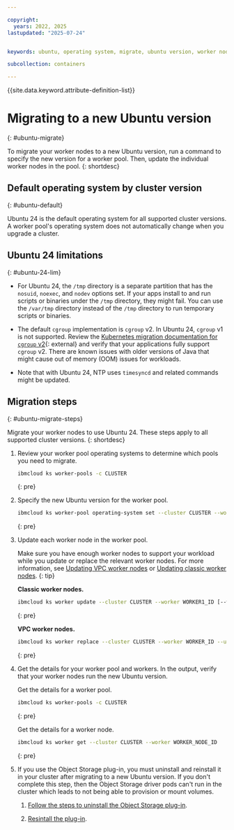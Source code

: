 ```yaml
---

copyright:
  years: 2022, 2025
lastupdated: "2025-07-24"


keywords: ubuntu, operating system, migrate, ubuntu version, worker nodes

subcollection: containers

---
```


{{site.data.keyword.attribute-definition-list}}



# Migrating to a new Ubuntu version
{: #ubuntu-migrate}

To migrate your worker nodes to a new Ubuntu version, run a command to specify the new version for a worker pool. Then, update the individual worker nodes in the pool.
{: shortdesc}

## Default operating system by cluster version
{: #ubuntu-default}

Ubuntu 24 is the default operating system for all supported cluster versions. A worker pool's operating system does not automatically change when you upgrade a cluster.

## Ubuntu 24 limitations
{: #ubuntu-24-lim}

- For Ubuntu 24, the `/tmp` directory is a separate partition that has the `nosuid`, `noexec`, and `nodev` options set. If your apps install to and run scripts or binaries under the `/tmp` directory, they might fail. You can use the `/var/tmp` directory instead of the `/tmp` directory to run temporary scripts or binaries.

- The default `cgroup` implementation is `cgroup` v2. In Ubuntu 24, `cgroup` v1 is not supported. Review the [Kubernetes migration documentation for `cgroup` v2](https://kubernetes.io/docs/concepts/architecture/cgroups/#migrating-to-cgroup-v2){: external} and verify that your applications fully support `cgroup` v2. There are known issues with older versions of Java that might cause out of memory (OOM) issues for workloads.

- Note that with Ubuntu 24, NTP uses `timesyncd` and related commands might be updated.


## Migration steps
{: #ubuntu-migrate-steps}

Migrate your worker nodes to use Ubuntu 24. These steps apply to all supported cluster versions.
{: shortdesc}


1. Review your worker pool operating systems to determine which pools you need to migrate.
    ```sh
    ibmcloud ks worker-pools -c CLUSTER
    ```
    {: pre}

1. Specify the new Ubuntu version for the worker pool. 

    ```sh
    ibmcloud ks worker-pool operating-system set --cluster CLUSTER --worker-pool POOL --operating-system UBUNTU_24_64
    ```
    {: pre}

1. Update each worker node in the worker pool.

    Make sure you have enough worker nodes to support your workload while you update or replace the relevant worker nodes. For more information, see [Updating VPC worker nodes](/docs/containers?topic=containers-update&interface=ui#vpc_worker_node) or [Updating classic worker nodes](/docs/containers?topic=containers-update&interface=ui#worker_node).
    {: tip}

    **Classic worker nodes.**
    ```sh
    ibmcloud ks worker update --cluster CLUSTER --worker WORKER1_ID [--worker WORKER2_ID] 
    ```
    {: pre}

    **VPC worker nodes.**
    ```sh
    ibmcloud ks worker replace --cluster CLUSTER --worker WORKER_ID --update
    ```
    {: pre}

1. Get the details for your worker pool and workers. In the output, verify that your worker nodes run the new Ubuntu version.

    Get the details for a worker pool. 
    ```sh
    ibmcloud ks worker-pools -c CLUSTER
    ```
    {: pre}

    Get the details for a worker node. 
    ```sh
    ibmcloud ks worker get --cluster CLUSTER --worker WORKER_NODE_ID 
    ```
    {: pre}

1. If you use the Object Storage plug-in, you must uninstall and reinstall it in your cluster after migrating to a new Ubuntu version. If you don't complete this step, then the Object Storage driver pods can't run in the cluster which leads to not being able to provision or mount volumes.

    1. [Follow the steps to uninstall the Object Storage plug-in](/docs/openshift?topic=openshift-storage_cos_install#remove_cos_plugin).

    1. [Resintall the plug-in](/docs/openshift?topic=openshift-storage_cos_install#remove_cos_plugin).



    
